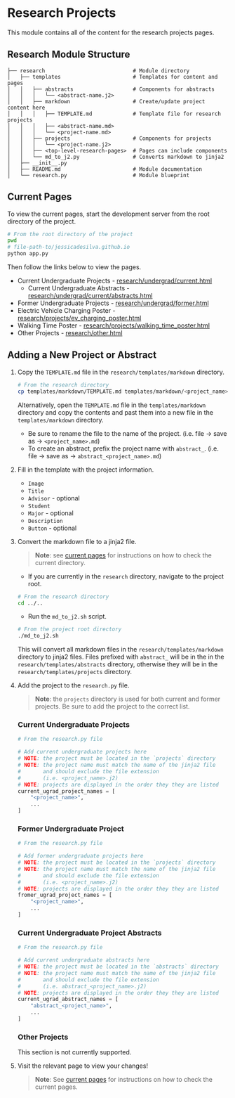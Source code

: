 # Research Projects
This module contains all of the content for the research projects pages.

## Research Module Structure
```
├── research                            # Module directory
│   ├── templates                       # Templates for content and pages
│   │   ├── abstracts                   # Components for abstracts
│   │   │   └── <abstract-name.j2>
│   │   ├── markdown                    # Create/update project content here
│   │   │   ├── TEMPLATE.md             # Template file for research projects
│   │   │   ├── <abstract-name.md>
│   │   │   └── <project-name.md>
│   │   ├── projects                    # Components for projects
│   │   │   └── <project-name.j2>
│   │   ├── <top-level-research-pages>  # Pages can include components
│   │   └── md_to_j2.py                 # Converts markdown to jinja2
│   ├── __init__.py                      
│   ├── README.md                       # Module documentation
│   └── research.py                     # Module blueprint
```

## Current Pages
To view the current pages, start the development server from the root directory of the project.
```bash
# From the root directory of the project
pwd
# file-path-to/jessicadesilva.github.io
python app.py
```
Then follow the links below to view the pages.
* Current Undergraduate Projects - [research/undergrad/current.html](localhost:5000/research/undergrad/current.html)
  * Current Undergraduate Abstracts - [research/undergrad/current/abstracts.html](localhost:5000/research/undergrad/current/abstracts.html)
* Former Undergraduate Projects - [research/undergrad/former.html](localhost:5000/research/undergrad/former.html)
* Electric Vehicle Charging Poster - [research/projects/ev_charging_poster.html](localhost:5000/research/projects/ev_charging_poster.html)
* Walking Time Poster - [research/projects/walking_time_poster.html](localhost:5000/research/projects/walking_time_poster.html)
* Other Projects - [research/other.html](localhost:5000/research/other.html)

## Adding a New Project or Abstract
1. Copy the `TEMPLATE.md` file in the `research/templates/markdown` directory.
    ```bash
    # From the research directory
    cp templates/markdown/TEMPLATE.md templates/markdown/<project_name>.md
    ```
    Alternatively, open the `TEMPLATE.md` file in the `templates/markdown` directory and copy the contents and past them into a new file in the `templates/markdown` directory.
    * Be sure to rename the file to the name of the project.
       (i.e. file -> save as -> `<project_name>.md`)
    * To create an abstract, prefix the project name with `abstract_`.
       (i.e. file -> save as -> `abstract_<project_name>.md`)

2. Fill in the template with the project information.
   * `Image`
   * `Title`
   * `Advisor` - optional
   * `Student`
   * `Major` - optional
   * `Description`
   * `Button` - optional

3. Convert the markdown file to a jinja2 file.
    > **Note**: see [current pages](#current-pages) for instructions on how to check the current directory.
    * If you are currently in the `research` directory, navigate to the project root.
    ```bash
    # From the research directory
    cd ../..
    ```
    * Run the `md_to_j2.sh` script.
    ```bash
    # From the project root directory
    ./md_to_j2.sh
    ```
    
    This will convert all markdown files in the `research/templates/markdown` directory to jinja2 files. Files prefixed with `abstract_` will be in the in the `research/templates/abstracts` directory, otherwise they will be in the `research/templates/projects` directory.

4. Add the project to the `research.py` file.
    > **Note**: the `projects` directory is used for both current and former projects. Be sure to add the project to the correct list.
    ### Current Undergraduate Projects  
    ```python
    # From the research.py file

    # Add current undergraduate projects here
    # NOTE: the project must be located in the `projects` directory
    # NOTE: the project name must match the name of the jinja2 file
    #       and should exclude the file extension
    #       (i.e. <project_name>.j2)
    # NOTE: projects are displayed in the order they they are listed
    current_ugrad_project_names = [
        "<project_name>",
        ...
    ]
    ```
    ### Former Undergraduate Project
    ```python
    # From the research.py file

    # Add former undergraduate projects here
    # NOTE: the project must be located in the `projects` directory
    # NOTE: the project name must match the name of the jinja2 file
    #       and should exclude the file extension
    #       (i.e. <project_name>.j2)
    # NOTE: projects are displayed in the order they they are listed
    fromer_ugrad_project_names = [
        "<project_name>",
        ...
    ]
    ```
    ### Current Undergraduate Project Abstracts
    ```python
    # From the research.py file

    # Add current undergraduate abstracts here
    # NOTE: the project must be located in the `abstracts` directory
    # NOTE: the project name must match the name of the jinja2 file
    #       and should exclude the file extension
    #       (i.e. abstract_<project_name>.j2)
    # NOTE: projects are displayed in the order they they are listed
    current_ugrad_abstract_names = [
        "abstract_<project_name>",
        ...
    ]
    ```
    ### Other Projects
    This section is not currently supported.

5. Visit the relevant page to view your changes!
   > **Note**: See [current pages](#current-pages) for instructions on how to check the current pages.
